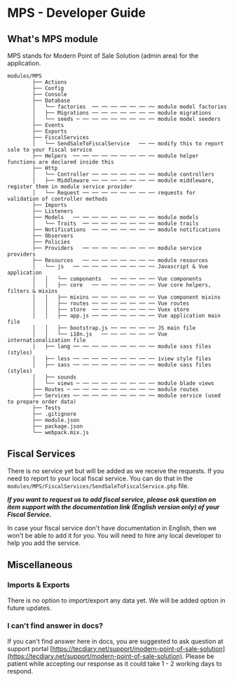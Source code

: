 # MPS - Developer Guide



## What's MPS module

MPS stands for Modern Point of Sale Solution (admin area) for the application.

```text
modules/MPS
        ├── Actions
        ├── Config
        ├── Console
        ├── Database
        │   └── factories  ── ── ── ── ── ── ── module model factories
        │   ├── Migrations ── ── ── ── ── ── ── module migrations
        │   └── seeds ─ ── ── ── ── ── ── ── ── module model seeders
        ├── Events
        ├── Exports
        ├── FiscalServices
        │   └── SendSaleToFiscalService   ── ── modify this to report sale to your fiscal service
        ├── Helpers  ── ── ── ── ── ── ── ── ── module helper functions are declared inside this
        ├── Http
        │   └── Controller ── ── ── ── ── ── ── module controllers
        │   ├── Middleware ── ── ── ── ── ── ── module middleware, register them in module service provider
        │   └── Request ── ── ── ── ── ── ── ── requests for validation of controller methods
        ├── Imports
        ├── Listeners
        ├── Models   ── ── ── ── ── ── ── ── ── module models
        │   └── Traits  ── ── ── ── ── ── ── ── module trails
        ├── Notifications  ── ── ── ── ── ── ── module notifications
        ├── Observers
        ├── Policies
        ├── Providers   ── ── ── ── ── ── ── ── module service providers
        ├── Resources   ── ── ── ── ── ── ── ── module resources
        │   └── js   ── ── ── ── ── ── ── ── ── Javascript & Vue application
        │   │   └── components   ── ── ── ── ── Vue components
        │   │   ├── core   ── ── ── ── ── ── ── Vue core helpers, filters & mixins
        │   │   ├── mixins ── ── ── ── ── ── ── Vue component mixins
        │   │   ├── routes ── ── ── ── ── ── ── Vue routes
        │   │   ├── store  ── ── ── ── ── ── ── Vuex store
        │   │   ├── app.js ── ── ── ── ── ── ── Vue application main file
        │   │   ├── bootstrap.js ── ── ── ── ── JS main file
        │   │   └── i18n.js   ── ── ── ── ── ── Vue internationalization file
        │   ├── lang ── ── ── ── ── ── ── ── ── module sass files (styles)
        │   ├── less ── ── ── ── ── ── ── ── ── iview style files
        │   ├── sass ── ── ── ── ── ── ── ── ── module sass files (styles)
        │   ├── sounds
        │   └── views ─ ── ── ── ── ── ── ── ── module blade views
        ├── Routes ─ ── ── ── ── ── ── ── ── ── module routes
        ├── Services ── ── ── ── ── ── ── ── ── module service (used to prepare order data)
        ├── Tests
        ├── .gitignore
        ├── module.json
        ├── package.json
        └── webpack.mix.js
```

## Fiscal Services

There is no service yet but will be added as we receive the requests. If you need to report to your local fiscal service. You can do that in the `modules/MPS/FiscalServices/SendSaleToFiscalService.php` file.

**_If you want to request us to add fiscal service, please ask question on item support with the documentation link (English version only) of your Fiscal Service._**

In case your fiscal service don't have documentation in English, then we won't be able to add it for you. You will need to hire any local developer to help you add the service.

## Miscellaneous

### Imports & Exports

There is no option to import/export any data yet. We will be added option in future updates.

### I can't find answer in docs?

If you can't find answer here in docs, you are suggested to ask question at support portal [https://tecdiary.net/support/modern-point-of-sale-solution](https://tecdiary.net/support/modern-point-of-sale-solution). Please be patient while accepting our response as it could take 1 - 2 working days to respond.
